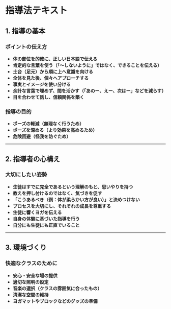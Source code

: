 # 指導法テキスト

## 1. 指導の基本

### ポイントの伝え方
- **体の部位を的確に、正しい日本語で伝える**
- **肯定的な言葉を使う（「～しないように」ではなく、できることを伝える）**
- **土台（足元）から順に上へ意識を向ける**
- **全体を見た後、個々へアプローチする**
- **事実とイメージを使い分ける**
- **余計な言葉で埋めず、間を活かす（「あのー、えー、次はー」などを減らす）**
- **目を合わせて話し、信頼関係を築く**

### 指導の目的
- **ポーズの軽減（無理なく行うため）**
- **ポーズを深める（より効果を高めるため）**
- **危険回避（怪我を防ぐため）**

---

## 2. 指導者の心構え

### 大切にしたい姿勢
- **生徒はすでに完全であるという理解のもと、思いやりを持つ**
- **教えを押し付けるのではなく、気づきを促す**
- **「こうあるべき（例：体が柔らかい方が良い）」と決めつけない**
- **プロセスを大切にし、それぞれの成長を尊重する**
- **生徒に響くヨガを伝える**
- **自身の体験に基づいた指導を行う**
- **自分にも生徒にも正直でいること**

---

## 3. 環境づくり

### 快適なクラスのために
- **安心・安全な場の提供**
- **適切な照明の設定**
- **音楽の選択（クラスの雰囲気に合ったもの）**
- **清潔な空間の維持**
- **ヨガマットやブロックなどのグッズの準備**